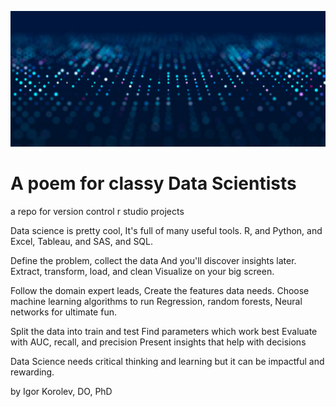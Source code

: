 ![](images/ds_banner.jpeg)


# A poem for classy Data Scientists
a repo for version control r studio projects

Data science is pretty cool,
It's full of many useful tools.
R, and Python, and Excel,
Tableau, and SAS, and SQL.

Define the problem, collect the data
And you'll discover insights later.
Extract, transform, load, and clean
Visualize on your big screen.

Follow the domain expert leads,
Create the features data needs.
Choose machine learning algorithms to run
Regression, random forests,
Neural networks for ultimate fun.

Split the data into train and test
Find parameters which work best
Evaluate with AUC, recall, and precision
Present insights that help with decisions

Data Science needs critical thinking and learning
but it can be impactful and rewarding.

by Igor Korolev, DO, PhD
